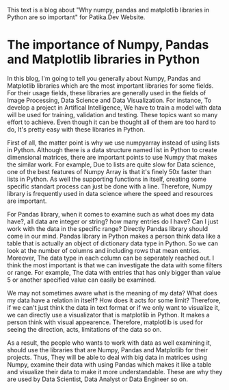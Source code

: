 This text is a blog about "Why numpy, pandas and matplotlib libraries in Python are so important" for Patika.Dev Website.

# The importance of Numpy, Pandas and Matplotlib libraries in Python

<p> In this blog, I'm going to tell you generally about Numpy, Pandas and Matplotlib libraries which are the most important libraries for some fields. For their usage fields, these libraries are generally used in the fields of Image Processing, Data Science and Data Visualization. For instance, To develop a project in Artifical Intelligence, We have to train a model with data will be used for training, validation and testing. These topics want so many effort to achieve. Even though it can be thought all of them are too hard to do, It's pretty easy with these libraries in Python.
</p>

<p> First of all, the matter point is why we use numpyarray instead of using lists in Python. Although there is a data structure named list in Python to create dimensional matrices, there are important points to use Numpy that makes the similar work. For example, Due to lists are quite slow for Data science, one of the best features of Numpy Array is that it's finely 50x faster than lists in Python. As well the supporting functions in itself, creating some specific standart process can just be done with a line. Therefore, Numpy library is frequently used in data science where the speed and resources are important.
</p>

<p> For Pandas library, when it comes to examine such as what does my data have?, all data are integer or string? how many entries do I have? Can I just work with the data in the specific range? Directly Pandas library should come in our mind. Pandas library in Python makes a person think data like a table that is actually an object of dictionary data type in Python. So we can look at the number of columns and including rows that mean entries. Moreover, The data type in each column can be seperately reached out. I think the most important is that we can investigate the data with some filters or range. For example, The data with entries that has only bigger than value 5 or another specified value can easily be examined.  
</p> 

<p> We may not sometimes aware what is the meaning of my data? What does my data have a relation in itself? How does it acts for some limit? Therefore, if we can't just think the data in text format or if we only want to visualize it, we can directly use a visualizator that is matplotlib in Python. It makes a person think with visual appearence. Therefore, matplotlib is used for seeing the direction, acts, limitations of the data so on. </p> 

<p> As a result, the people who wants to work with data as well examining it, should use the libraries that are Numpy, Pandas and Matplotlib for their projects. Thus, They will be able to deal with big data in matrices using Numpy, examine their data with using Pandas which makes it like a table and visualize their data to make it more understandable. These are why they are used by Data Scientist, Data Analyst or Data Engineer so on.</p>




















